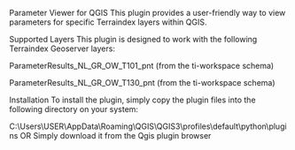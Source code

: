 Parameter Viewer for QGIS 
This plugin provides a user-friendly way to view parameters for specific Terraindex layers within QGIS.

Supported Layers 
This plugin is designed to work with the following Terraindex Geoserver layers:

ParameterResults_NL_GR_OW_T101_pnt (from the ti-workspace schema)

ParameterResults_NL_GR_OW_T130_pnt (from the ti-workspace schema)

Installation 
To install the plugin, simply copy the plugin files into the following directory on your system:

C:\Users\USER\AppData\Roaming\QGIS\QGIS3\profiles\default\python\plugins OR
Simply download it from the Qgis plugin browser
